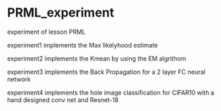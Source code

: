 # PRML_experiment
experiment of lesson PRML 


experiment1 implements the Max likelyhood estimate 

experiment2 implements the Kmean by using the EM algrithom 

experiment3 implements the Back Propagation for a 2 layer FC neural network 

experiment4 implements the hole image classification for CIFAR10 with a hand designed conv net and Resnet-18

